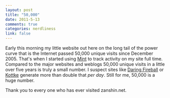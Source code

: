 ```yaml
--- 
layout: post
title: "50,000"
date: 2011-5-13
comments: true
categories: nerdliness
link: false
---
```

Early this morning my little website out here on the long tail of the power curve that is the Internet passed 50,000 unique visits since December 2005. That's when I started using <a title="Mint" href="http://haveamint.com">Mint</a> to track activity on my site full time. Compared to the major websites and weblogs 50,000 unique visits in a little over five years is truly a small number. I suspect sites like <a title="Daring Fireball" href="http://daringfireball.net/">Daring Fireball</a> or <a title="Kottke" href="http://kottke.org/">Kottke</a> generate more than double that <em>per day</em>. Still for me, 50,000 is a huge number.

Thank you to every one who has ever visited zanshin.net.
